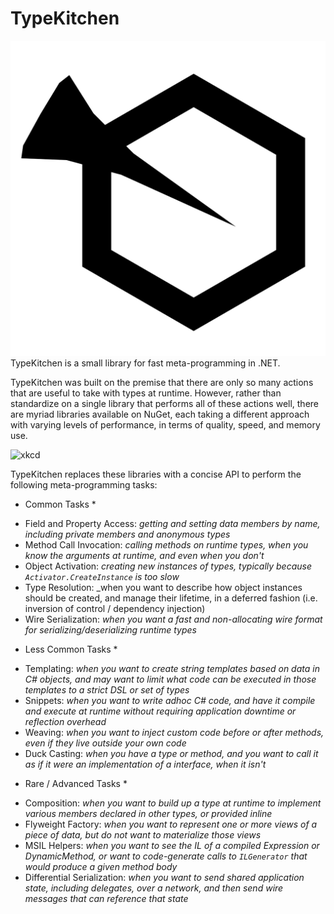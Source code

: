 # TypeKitchen

![logo](assets/logo.png)
TypeKitchen is a small library for fast meta-programming in .NET.

TypeKitchen was built on the premise that there are only so many actions that are useful to take with types at runtime.
However, rather than standardize on a single library that performs all of these actions well, there are myriad libraries available on NuGet, each
taking a different approach with varying levels of performance, in terms of quality, speed, and memory use.

![xkcd](https://imgs.xkcd.com/comics/standards.png)

TypeKitchen replaces these libraries with a concise API to perform the following meta-programming tasks:

* Common Tasks *
- Field and Property Access: _getting and setting data members by name, including private members and anonymous types_
- Method Call Invocation: _calling methods on runtime types, when you know the arguments at runtime, and even when you don't_
- Object Activation: _creating new instances of types, typically because `Activator.CreateInstance` is too slow_
- Type Resolution: _when you want to describe how object instances should be created, and manage their lifetime, in a deferred fashion (i.e. inversion of control / dependency injection)
- Wire Serialization: _when you want a fast and non-allocating wire format for serializing/deserializing runtime types_

* Less Common Tasks *
- Templating: _when you want to create string templates based on data in C# objects, and may want to limit what code can be executed in those templates to a strict DSL or set of types_
- Snippets: _when you want to write adhoc C# code, and have it compile and execute at runtime without requiring application downtime or reflection overhead_
- Weaving: _when you want to inject custom code before or after methods, even if they live outside your own code_
- Duck Casting: _when you have a type or method, and you want to call it _as if it were_ an implementation of a interface, when it isn't_

* Rare / Advanced Tasks *
- Composition: _when you want to build up a type at runtime to implement various members declared in other types, or provided inline_
- Flyweight Factory: _when you want to represent one or more views of a piece of data, but do not want to materialize those views_
- MSIL Helpers: _when you want to see the IL of a compiled Expression or DynamicMethod, or want to code-generate calls to `ILGenerator` that would produce a given method body_
- Differential Serialization: _when you want to send shared application state, including delegates, over a network, and then send wire messages that can reference that state_